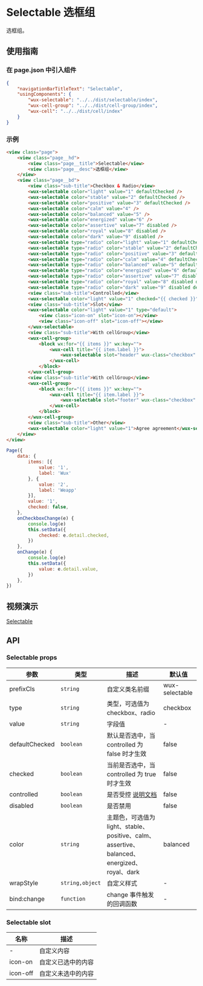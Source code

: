 # Selectable 选框组

选框组。

## 使用指南

### 在 page.json 中引入组件

```json
{
    "navigationBarTitleText": "Selectable",
    "usingComponents": {
        "wux-selectable": "../../dist/selectable/index",
        "wux-cell-group": "../../dist/cell-group/index",
        "wux-cell": "../../dist/cell/index"
    }
}
```

### 示例

```html
<view class="page">
    <view class="page__hd">
        <view class="page__title">Selectable</view>
        <view class="page__desc">选框组</view>
    </view>
    <view class="page__bd">
        <view class="sub-title">Checkbox & Radio</view>
        <wux-selectable color="light" value="1" defaultChecked />
        <wux-selectable color="stable" value="2" defaultChecked />
        <wux-selectable color="positive" value="3" defaultChecked />
        <wux-selectable color="calm" value="4" />
        <wux-selectable color="balanced" value="5" />
        <wux-selectable color="energized" value="6" />
        <wux-selectable color="assertive" value="7" disabled />
        <wux-selectable color="royal" value="8" disabled />
        <wux-selectable color="dark" value="9" disabled />
        <wux-selectable type="radio" color="light" value="1" defaultChecked />
        <wux-selectable type="radio" color="stable" value="2" defaultChecked />
        <wux-selectable type="radio" color="positive" value="3" defaultChecked />
        <wux-selectable type="radio" color="calm" value="4" defaultChecked />
        <wux-selectable type="radio" color="balanced" value="5" defaultChecked />
        <wux-selectable type="radio" color="energized" value="6" defaultChecked />
        <wux-selectable type="radio" color="assertive" value="7" disabled defaultChecked />
        <wux-selectable type="radio" color="royal" value="8" disabled defaultChecked />
        <wux-selectable type="radio" color="dark" value="9" disabled defaultChecked />
        <view class="sub-title">Controlled</view>
        <wux-selectable color="light" value="1" checked="{{ checked }}" bind:change="onCheckboxChange" />
        <view class="sub-title">Slot</view>
        <wux-selectable color="light" value="1" type="default">
            <view class="icon-on" slot="icon-on"></view>
            <view class="icon-off" slot="icon-off"></view>
        </wux-selectable>
        <view class="sub-title">With cellGroup</view>
        <wux-cell-group>
            <block wx:for="{{ items }}" wx:key="">
                <wux-cell title="{{ item.label }}">
                    <wux-selectable slot="header" wux-class="checkbox" value="{{ item.value }}" />
                </wux-cell>
            </block>
        </wux-cell-group>
        <view class="sub-title">With cellGroup</view>
        <wux-cell-group>
            <block wx:for="{{ items }}" wx:key="">
                <wux-cell title="{{ item.label }}">
                    <wux-selectable slot="footer" wux-class="checkbox" type="radio" value="{{ item.value }}" checked="{{ value === item.value }}" controlled bind:change="onChange" />
                </wux-cell>
            </block>
        </wux-cell-group>
        <view class="sub-title">Other</view>
        <wux-selectable color="light" value="1">Agree agreement</wux-selectable>
    </view>
</view>
```

```js
Page({
    data: {
        items: [{
            value: '1',
            label: 'Wux'
        }, {
            value: '2',
            label: 'Weapp'
        }],
        value: '1',
        checked: false,
    },
    onCheckboxChange(e) {
        console.log(e)
        this.setData({
            checked: e.detail.checked,
        })
    },
    onChange(e) {
        console.log(e)
        this.setData({
            value: e.detail.value,
        })
    },
})
```

## 视频演示

[Selectable](./_media/selectable.mp4 ':include :type=iframe width=375px height=667px')

## API

### Selectable props

| 参数 | 类型 | 描述 | 默认值 |
| --- | --- | --- | --- |
| prefixCls | <code>string</code> | 自定义类名前缀 | wux-selectable |
| type | <code>string</code> | 类型，可选值为 checkbox、radio | checkbox |
| value | <code>string</code> | 字段值 | - |
| defaultChecked | <code>boolean</code> | 默认是否选中，当 controlled 为 false 时才生效 | false |
| checked | <code>boolean</code> | 当前是否选中，当 controlled 为 true 时才生效 | false |
| controlled | <code>boolean</code> | 是否受控 [说明文档](controlled.md) | false |
| disabled | <code>boolean</code> | 是否禁用 | false |
| color | <code>string</code> | 主题色，可选值为 light、stable、positive、calm、assertive、balanced、energized、royal、dark  | balanced |
| wrapStyle | <code>string,object</code> | 自定义样式 | - |
| bind:change | <code>function</code> | change 事件触发的回调函数 | - |

### Selectable slot

| 名称 | 描述 |
| --- | --- |
| - | 自定义内容 |
| icon-on | 自定义已选中的内容 |
| icon-off | 自定义未选中的内容 |